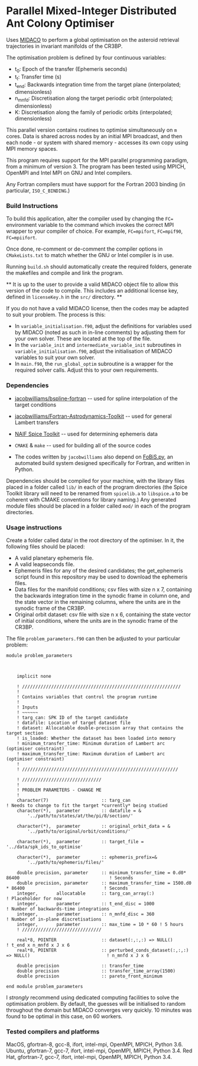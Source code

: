 # Parallel Mixed-Integer Distributed Ant Colony Optimiser


Uses [MIDACO](https://midaco-solver.com) to perform a global optimisation on the asteroid retrieval trajectories in invariant manifolds of the CR3BP.

The optimisation problem is defined by four continuous variables:

 * t<sub>0</sub>: Epoch of the transfer (Ephemeris seconds)
 * t<sub>t</sub>: Transfer time (s)
 * t<sub>end</sub>: Backwards integration time from the target plane (interpolated; dimensionless)
 * n<sub>mnfd</sub>: Discretisation along the target periodic orbit (interpolated; dimensionless)
 * K: Discretisation along the family of periodic orbits (interpolated; dimensionless)

This parallel version contains routines to optimise simultaneously on `m` cores. Data is shared across nodes by an initial MPI broadcast, and then each node - or system with shared memory - accesses its own copy using MPI memory spaces.

This program requires support for the MPI parallel programming paradigm, from a minimum of version 3. The program has been tested using MPICH, OpenMPI and Intel MPI
on GNU and Intel compilers.

Any Fortran compilers must have support for the Fortran 2003 binding (in particular, `ISO_C_BINDING`.)

### Build Instructions

To build this application, alter the compiler used by changing the `FC=` environment variable to the command which invokes the correct MPI wrapper to your compiler of choice. For example, `FC=mpifort`, `FC=mpif90`, `FC=mpiifort`.

Once done, re-comment or de-comment the compiler options in `CMakeLists.txt` to match whether the GNU or Intel compiler is in use.

Running `build.sh` should automatically create the required folders, generate the makefiles and compile and link the program.

** It is up to the user to provide a valid MIDACO object file to allow this version of the code to compile. This includes an additional license key, defined in `licenseKey.h` in the `src/` directory. **

If you do not have a valid MIDACO license, then the codes may be adapted to suit your problem. The process is this:

* In `variable_initialisation.f90`, adjust the definitions for variables used by MIDACO (noted as such in in-line comments) by adjusting them for your own solver. These are located at the top of the file. 
* In the `variable_init` and `intermediate_variable_init` subroutines in `variable_initialisation.f90`, adjust the initialisation of MIDACO variables to suit your own solver.
* In `main.f90`, the `run_global_optim` subroutine is a wrapper for the required solver calls. Adjust this to your own requirements.

### Dependencies

* [jacobwilliams/bspline-fortran](https://github.com/jacobwilliams/bspline-fortran/) -- used for spline interpolation of the target conditions

* [jacobwilliams/Fortran-Astrodynamics-Toolkit](https://github.com/jacobwilliams/bspline-fortran/) -- used for general Lambert transfers 

* [NAIF Spice Toolkit](<https://naif.jpl.nasa.gov/naif/toolkit_FORTRAN.html>) -- used for determining ephemeris data

* `CMAKE` & `make` -- used for building all of the source codes

* The codes written by `jacobwilliams` also depend on [FoBiS.py](https://github.com/szaghi/FoBiS), an automated build system designed specifically for Fortran, and written in Python.

Dependencies should be compiled for your machine, with the library files placed in a folder called `lib/` in each of the program directories (the Spice Toolkit library will need to be renamed from `spicelib.a` to `libspice.a` to be coherent with CMAKE conventions for library naming.) Any generated module files should be placed in a folder called `mod/` in each of the program directories.

### Usage instructions

Create a folder called data/ in the root directory of the optimiser. In it, the following files should be placed:

  * A valid planetary ephemeris file.
  * A valid leapseconds file.
  * Ephemeris files for any of the desired candidates; the get_ephemeris script found in this repository may be used to download the ephemeris files.
  * Data files for the manifold conditions; csv files with size n x 7, containing the backwards integration time in the synodic frame in column one, and the state vector in the remaining columns, where the units are in the synodic frame of the CR3BP.
  * Original orbit dataset: csv file with size n x 6, containing the state vector of initial conditions, where the units are in the synodic frame of the CR3BP.
  
The file `problem_parameters.f90` can then be adjusted to your particular problem:

```Fortran
module problem_parameters
    
     

    implicit none

    ! ////////////////////////////////////////////////////////////
    !
    ! Contains variables that control the program runtime
    !
    ! Inputs
    ! ~~~~~~
    ! targ_can: SPK ID of the target candidate
    ! datafile: Location of target dataset file
    ! dataset: Allocatable double-precision array that contains the target section
    ! is_loaded: Whether the dataset has been loaded into memory
    ! minimum_transfer_time: Minimum duration of Lambert arc (optimiser constraint)
    ! maximum_transfer_time: Maximum duration of Lambert arc (optimiser constraint)
    !
    ! ///////////////////////////////////////////////////////////

    ! //////////////////////////////
    ! 
    ! PROBLEM PARAMETERS - CHANGE ME
    !
    character(7)                    :: targ_can                                                             ! Needs to change to fit the target *currently* being studied
    character(*),  parameter        :: datafile = &
        '../path/to/states/at/the/pi/8/section/'

    character(*),  parameter        :: original_orbit_data = &
        '../path/to/original/orbit/conditions/'

    character(*),  parameter        :: target_file = '../data/spk_ids_to_optimise'

    character(*),  parameter        :: ephemeris_prefix=&
        '../path/to/ephemeris/files/'

    double precision, parameter     :: minimum_transfer_time = 0.d0* 86400                                  ! Seconds
    double precision, parameter     :: maximum_transfer_time = 1500.d0 * 86400                              ! Seconds
    integer,       allocatable      :: targ_can_array(:)                                                    ! Placeholder for now
    integer,       parameter        :: t_end_disc = 1000                                                    ! Number of backwards-time integrations
    integer,       parameter        :: n_mnfd_disc = 360                                                    ! Number of in-plane discretisations
    integer,       parameter        :: max_time = 10 * 60 ! 5 hours
    ! //////////////////////////////

    real*8, POINTER                 :: dataset(:,:,:) => NULL()                                             ! t_end x n_mnfd x J x 6
    real*8, POINTER                 :: perturbed_conds_dataset(:,:,:) => NULL()                             ! n_mnfd x J x 6

    double precision                :: transfer_time
    double precision                :: transfer_time_array(1500)
    double precision                :: pareto_front_minimum

end module problem_parameters
```

I _strongly_ recommend using dedicated computing facilities to solve the optimisation problem. By default, the guesses will be initialised to random throughout the domain but MIDACO converges very quickly. 10 minutes was found to be optimal in this case, on 60 workers.

### Tested compilers and platforms

MacOS, gfortran-8, gcc-8, ifort, intel-mpi, OpenMPI, MPICH, Python 3.6.
Ubuntu, gfortran-7, gcc-7, ifort, intel-mpi, OpenMPI, MPICH, Python 3.4.
Red Hat, gfortran-7, gcc-7, ifort, intel-mpi, OpenMPI, MPICH, Python 3.4.
